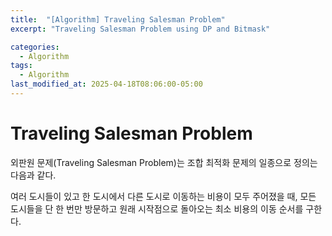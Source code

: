 ```yaml
---
title:  "[Algorithm] Traveling Salesman Problem"
excerpt: "Traveling Salesman Problem using DP and Bitmask"

categories:
  - Algorithm
tags:
  - Algorithm
last_modified_at: 2025-04-18T08:06:00-05:00
---
```


# Traveling Salesman Problem
외판원 문제(Traveling Salesman Problem)는 조합 최적화 문제의 일종으로 정의는 다음과 같다. 

여러 도시들이 있고 한 도시에서 다른 도시로 이동하는 비용이 모두 주어졌을 때, 모든 도시들을 단 한 번만 방문하고 원래 시작점으로 돌아오는 최소 비용의 이동 순서를 구한다. 
